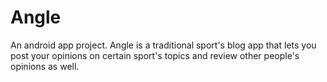 # Angle
An android app project. Angle is a traditional sport's blog app that lets you post your opinions on certain sport's topics and review other people's opinions as well.
